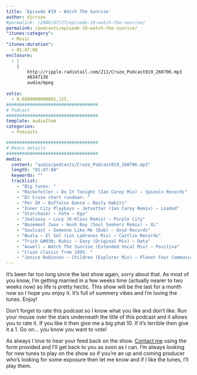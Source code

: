 ```yaml
---
title: 'Episode #19 – Watch The Sunrise'
author: djcruze
#permalink: /2006/07/27/episode-19-watch-the-sunrise/
permalink: /podcasts/episode-19-watch-the-sunrise/
"itunes:category":
  - Music
"itunes:duration":
  - 01:07:08
enclosure:
  - |
    |
        http://ripple.radiotail.com/211/Cruze_Podcast019_260706.mp3
        48347136
        audio/mpeg
        
votio:
  - 8.6800000000001,125,
###################################
# Podcast
###################################
template: audioItem
categories:
  - Podcasts

###################################
# Media details
###################################
media:
  content: "audio/podcasts/Cruze_Podcast019_260706.mp3"
  length: "01:07:08"
  keywords: ""
  tracklist:
    - "Big tunes: "
    - "Rockefeller – Do It Tonight (Ian Carey Mix) – Spinnin Records"
    - "DJ Cruze chart rundown: "
    - "Per QX – Buffalos Dance – Nasty Habits"
    - "Inner City Playboys – Jetsetter (Ian Carey Remix) – Loaded"
    - "Starchaser – Fate – Ego"
    - "Jealousy – Lucy (K-Klass Remix) – Purple City"
    - "Basement Jaxx – Hush Boy (Soul Seekerz Remix) – XL"
    - "Soulcast – Someone Like Me (Dub) – Oxyd Records"
    - "Nuala – El Sol (Los Ladrones Mix) – Caitlin Records"
    - "Trick &#038; Kubic – Easy (Original Mix) – Data"
    - "Axwell – Watch The Sunrise (Extended Vocal Mix) – Positiva"
    - "Cruze classic from 1995: "
    - "Janice Robinson – Children (Explorer Mix) – Planet Four Communications"
---
```


It&#8217;s been far too long since the last show again, sorry about that. As most of you know, I&#8217;m getting married in a few weeks time (actually nearer to two weeks now) so life is pretty hectic. This show will be the last for a month now so I hope you enjoy it. It&#8217;s full of summery vibes and I&#8217;m loving the tunes. Enjoy!

Don&#8217;t forget to rate this podcast so I know what you like and don&#8217;t like. Run your mouse over the stars underneath the title of this podcast and it allows you to rate it. If you like it then give me a big phat 10. If it&#8217;s terrible then give it a 1. Go on&#8230; you know you want to vote!

As always I love to hear your feed back on the show. [Contact me][16] using the form provided and I&#8217;ll get back to you as soon as I can. I&#8217;m always looking for new tunes to play on the show so if you&#8217;re an up and coming producer who&#8217;s looking for some exposure then let me know and if I like the tunes, I&#8217;ll play them.

 [1]: http://www.ian45carey.com/
 [2]: http://www.spinninrecords.nl/
 [3]: http://www.perqx.com/
 [4]: http://www.loadedrecords.com/
 [5]: http://www.oxyd.it/oxyd_html/oxyd_artists_starchaser.htm
 [6]: http://www.purplecitymusic.com/
 [7]: http://www.basementjaxx.co.uk/
 [8]: http://www.soulseekerz.com/
 [9]: http://www.oxyd.it/
 [10]: http://www.caitlinrecords.com/artists/page9/page9.html
 [11]: http://www.caitlinrecords.com/
 [12]: http://www.trick-kubic.de/
 [13]: http://www.ministryofsound.com/home/
 [14]: http://www.axwell.co.uk/
 [15]: http://www.positivarecords.com/
 [16]: http://www.djcruze.co.uk/cms/contact/